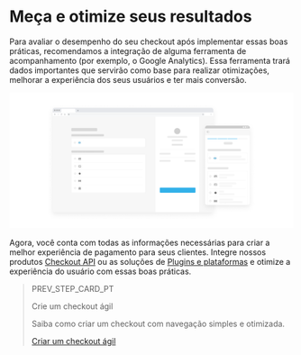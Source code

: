 # Meça e otimize seus resultados

Para avaliar o desempenho do seu checkout após implementar essas boas práticas, recomendamos a integração de alguma ferramenta de acompanhamento (por exemplo, o Google Analytics). Essa ferramenta trará dados importantes que servirão como base para realizar otimizações, melhorar a experiência dos seus usuários e ter mais conversão.

![pt Medir y optimizar](/images/best-practices-guide/PortMedirOptimizar.png)

Agora, você conta com todas as informações necessárias para criar a melhor experiência de pagamento para seus clientes. Integre nossos produtos [Checkout API](https://www.mercadopago[FAKER][URL][DOMAIN]/developers/pt/guides/online-payments/checkout-api/introduction) ou as soluções de [Plugins e plataformas](https://www.mercadopago[FAKER][URL][DOMAIN]/developers/pt/guides/plugins) e otimize a experiência do usuário com essas boas práticas.

> PREV_STEP_CARD_PT
>
> Crie um checkout ágil
>
> Saiba como criar um checkout com navegação simples e otimizada.
>
> [Criar um checkout ágil ](https://www.mercadopago[FAKER][URL][DOMAIN]/developers/pt/guides/resources/best-practices-guide/create-a-fast-checkout)